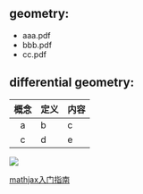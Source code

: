 ## geometry:
 - aaa.pdf
 - bbb.pdf
 - cc.pdf
## differential geometry:

概念|定义|内容
:---:|---|---
a|b|c
c|d|e

![](https://gss3.bdstatic.com/-Po3dSag_xI4khGkpoWK1HF6hhy/baike/w%3D268%3Bg%3D0/sign=36f83fbe3501213fcf3349da6cdc51ec/8b82b9014a90f603c86597203512b31bb151ed84.jpg)


[mathjax入门指南](http://mathjax-chinese-doc.readthedocs.io/en/latest/start.html#texlatex)


